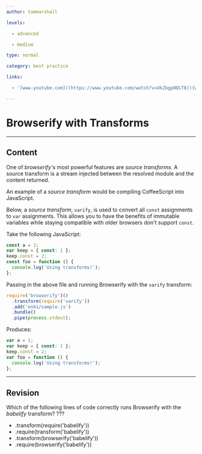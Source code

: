 ```yaml
---
author: tommarshall

levels:

  - advanced

  - medium

type: normal

category: best practice

links:

  - '[www.youtube.com]((https://www.youtube.com/watch?v=Uk2bgp8OLT8)){website}'

---
```

# Browserify with Transforms

---
## Content

One of *browserify's* most powerful features are *source transforms*. A source transform is a stream injected between the resolved module and the content returned.

An example of a *source transform* would be compiling CoffeeScript into JavaScript.

Below, a *source transform*, `varify`, is used to convert all `const` assignments to `var` assignments. This allows you to have the benefits of immutable variables while staying compatible with older browsers don't support `const`.

Take the following JavaScript:
```javaScript
const a = 1;
var keep = { const: 1 };
keep.const = 2;
const foo = function () {
  console.log('Using transforms!');
};
```
Passing in the above file and running Browserify with the `varify` transform:
```javaScript
require('browserify')()
  .transform(require('varify'))
  .add('enki/sample.js')
  .bundle()
  .pipe(process.stdout);
```
Produces:
```javaScript
var a = 1;
var keep = { const: 1 };
keep.const = 2;
var foo = function () {
  console.log('Using transforms!');
};
```

---
## Revision

Which of the following lines of code correctly runs Browserify with the *babelify* transform? ???
* .transform(require('babelify'))
* .require(transform('babelify'))
* .transform(browserify('babelify'))
* .require(browserify('babelify'))